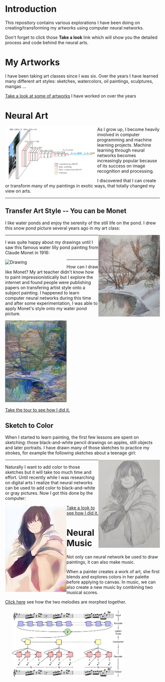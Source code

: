 # Introduction 

This repository contains various explorations I have been doing on creating/transforming my artworks using computer neural networks.

Don't forget to click those **Take a look** link which will show you the detailed process and code behind the neural arts.

# My Artworks

I have been taking art classes since I was six.  Over the years I have learned many different art styles: sketches, watercolors, oil paintings, sculptures, mangas ...

[Take a look at some of artworks](images/art.md) I have worked on over the years

# Neural Art



<img align="left" src="images/imagenet_vgg16.png" width="300" />

As I grow up, I become heavily involved in computer programming and machine learning projects.  Machine learning through neural networks becomes increasingly popular because of its success on image recognition and processing.

I discovered that I can create or transform many of my paintings in exotic ways, that totally changed my view on arts.

----

## Transfer Art Style -- You can be Monet

I like water ponds and enjoy the serenity of the still life on the pond.  I drew this snow pond picture several years ago in my art class:

<img align="right" src="images/paintings/IMG_20181003_124856.jpg" width="200" />

----

I was quite happy about my drawings until I saw this famous water lilly pond painting from Claude Monet in 1916:

<img align="left" src="https://upload.wikimedia.org/wikipedia/commons/5/5d/Monet_Water_Lilies_1916.jpg" alt="Drawing" width="200"/>

----

How can I draw like Monet?  My art teacher didn't know how to paint impressionistically but I explore the internet and found people were publishing papers on transfering artist style onto a subject painting.  I happened to learn computer neural networks during this time and after some experimentation, I was able to apply Monet's style onto my water pond picture.

<img src="images/style_transfer/best_pond_monet.jpg" width="200" />

[Take the tour to see how I did it.](images/style_transfer/style_transfer.html)

## Sketch to Color

When I started to learn painting, the first few lessons are spent on sketching: those black-and-white pencil drawings on apples, still objects and later portraits.  I have drawn many of those sketches to practice my strokes, for example the following sketches about a teenage girl:

<img align="right" src="images/sketch_color/teenager_sketch.jpg" width="200" />

----

Naturally I want to add color to those sketches but it will take too much time and effort.  Until recently while I was researching on digital arts I realize that neural networks can be used to add color to black-and-white or gray pictures.  Now I got this done by the computer:

<img align="left" src="images/sketch_color/teenager_color.jpg" width="200" />

[Take a look to see how I did it.](images/sketch_color/color.html)

# Neural Music

Not only can neural network be used to draw paintings, it can also make music.

When a painter creates a work of art, she first blends and explores colors in her palette before applying to canvas.  In music, we can also create a new music by combining two musical scores.  

[Click here](http://htmlpreview.github.com/?https://github.com/cairachel9/neural_art/blob/master/images/music/magenta.html) see how the two melodies are morphed together.

<img src="images/music/diagram.png" width="400" />
